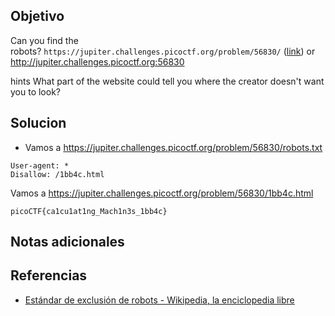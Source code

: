 ## Objetivo
Can you find the robots? `https://jupiter.challenges.picoctf.org/problem/56830/` ([link](https://jupiter.challenges.picoctf.org/problem/56830/)) or http://jupiter.challenges.picoctf.org:56830

hints
What part of the website could tell you where the creator doesn't want you to look?
## Solucion
- Vamos a https://jupiter.challenges.picoctf.org/problem/56830/robots.txt
```
User-agent: *
Disallow: /1bb4c.html
```
Vamos a https://jupiter.challenges.picoctf.org/problem/56830/1bb4c.html
```
picoCTF{ca1cu1at1ng_Mach1n3s_1bb4c}
```
## Notas adicionales
## Referencias
- [Estándar de exclusión de robots - Wikipedia, la enciclopedia libre](https://es.wikipedia.org/wiki/Est%C3%A1ndar_de_exclusi%C3%B3n_de_robots)